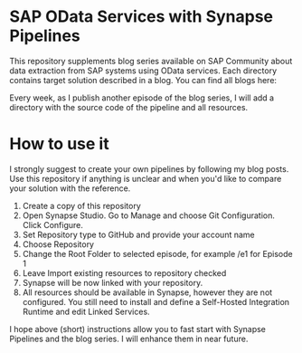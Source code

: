 # SAP OData Services with Synapse Pipelines

This repository supplements blog series available on SAP Community about data extraction from SAP systems using OData services. Each directory contains target solution described in a blog.
You can find all blogs here:

Every week, as I publish another episode of the blog series, I will add a directory with the source code of the pipeline and all resources.

# How to use it
I strongly suggest to create your own pipelines by following my blog posts. Use this repository if anything is unclear and when you'd like to compare your solution with the reference.
1) Create a copy of this repository
2) Open Synapse Studio. Go to Manage and choose Git Configuration. Click Configure.
3) Set Repository type to GitHub and provide your account name
4) Choose Repository
5) Change the Root Folder to selected episode, for example /e1 for Episode 1
6) Leave Import existing resources to repository checked
7) Synapse will be now linked with your repository. 
8) All resources should be available in Synapse, however they are not configured. You still need to install and define a Self-Hosted Integration Runtime and edit Linked Services.

I hope above (short) instructions allow you to fast start with Synapse Pipelines and the blog series. I will enhance them in near future.
